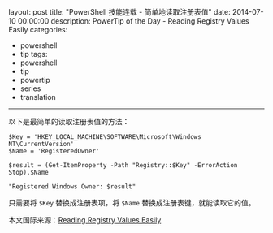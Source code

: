 ﻿layout: post
title: "PowerShell 技能连载 - 简单地读取注册表值"
date: 2014-07-10 00:00:00
description: PowerTip of the Day - Reading Registry Values Easily
categories:
- powershell
- tip
tags:
- powershell
- tip
- powertip
- series
- translation
---
以下是最简单的读取注册表值的方法：

    $Key = 'HKEY_LOCAL_MACHINE\SOFTWARE\Microsoft\Windows NT\CurrentVersion'
    $Name = 'RegisteredOwner'
    
    $result = (Get-ItemProperty -Path "Registry::$Key" -ErrorAction Stop).$Name
    
    "Registered Windows Owner: $result"
    
只需要将 `$Key` 替换成注册表项，将 `$Name` 替换成注册表键，就能读取它的值。

<!--more-->
本文国际来源：[Reading Registry Values Easily](http://powershell.com/cs/blogs/tips/archive/2014/07/10/reading-registry-values-easily.aspx)
